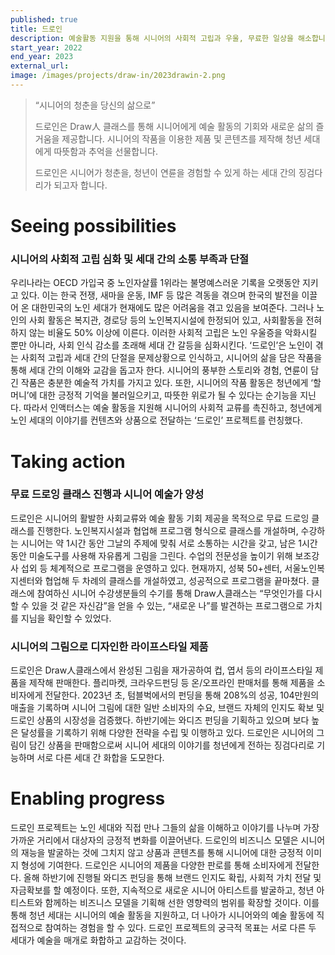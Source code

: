 ```yaml
---
published: true
title: 드로인
description: 예술활동 지원을 통해 시니어의 사회적 고립과 우울, 무료한 일상을 해소합니다.
start_year: 2022
end_year: 2023
external_url:
image: /images/projects/draw-in/2023drawin-2.png
---
```


>“시니어의 청춘을 당신의 삶으로” 
>
>
>드로인은 Draw人 클래스를 통해 시니어에게 예술 활동의 기회와 새로운 삶의 즐거움을 제공합니다. 시니어의 작품을 이용한 제품 및 콘텐츠를 제작해 청년 세대에게 따뜻함과 추억을 선물합니다. 
>
>드로인은 시니어가 청춘을, 청년이 연륜을 경험할 수 있게 하는 세대 간의 징검다리가 되고자 합니다.



# Seeing possibilities

### 시니어의 사회적 고립 심화 및 세대 간의 소통 부족과 단절 

우리나라는 OECD 가입국 중 노인자살률 1위라는 불명예스러운 기록을 오랫동안 지키고 있다. 
이는 한국 전쟁, 새마을 운동, IMF 등 많은 격동을 겪으며 한국의 발전을 이끌어 온 대한민국의 노인 세대가 현재에도 많은 어려움을 겪고 있음을 보여준다. 
그러나 노인의 사회 활동은 복지관, 경로당 등의 노인복지시설에 한정되어 있고, 사회활동을 전혀 하지 않는 비율도 50% 이상에 이른다. 
이러한 사회적 고립은 노인 우울증을 악화시킬 뿐만 아니라, 사회 인식 감소를 초래해 세대 간 갈등을 심화시킨다. ‘드로인’은 노인이 겪는 사회적 고립과 세대 간의 단절을 문제상황으로 인식하고, 시니어의 삶을 담은 작품을 통해 세대 간의 이해와 교감을 돕고자 한다. 
시니어의 풍부한 스토리와 경험, 연륜이 담긴 작품은 충분한 예술적 가치를 가지고 있다. 또한, 시니어의 작품 활동은 청년에게 ‘할머니’에 대한 긍정적 기억을 불러일으키고, 따뜻한 위로가 될 수 있다는 순기능을 지닌다. 따라서 인액터스는 예술 활동을 지원해 시니어의 사회적 교류를 촉진하고, 청년에게 노인 세대의 이야기를 컨텐츠와 상품으로 전달하는 ‘드로인’ 프로젝트를 런칭했다.
 


# Taking action

### 무료 드로잉 클래스 진행과 시니어 예술가 양성

드로인은 시니어의 활발한 사회교류와 예술 활동 기회 제공을 목적으로 무료 드로잉 클래스를 진행한다. 
노인복지시설과 협업해 프로그램 형식으로 클래스를 개설하며, 수강하는 시니어는 약 1시간 동안 그날의 주제에 맞춰 서로 소통하는 시간을 갖고, 남은 1시간 동안 미술도구를 사용해 자유롭게 그림을 그린다. 수업의 전문성을 높이기 위해 보조강사 섭외 등 체계적으로 프로그램을 운영하고 있다. 현재까지, 성북 50+센터, 서울노인복지센터와 협업해 두 차례의 클래스를 개설하였고, 성공적으로 프로그램을 끝마쳤다. 
클래스에 참여하신 시니어 수강생분들의 수기를 통해 Draw人클래스는 “무엇인가를 다시 할 수 있을 것 같은 자신감”을 얻을 수 있는, 
“새로운 나”를 발견하는 프로그램으로 가치를 지님을 확인할 수 있었다.  

### 시니어의 그림으로 디자인한 라이프스타일 제품 

드로인은 Draw人클래스에서 완성된 그림을 재가공하여 컵, 엽서 등의 라이프스타일 제품을 제작해 판매한다. 플리마켓, 크라우드펀딩 등 온/오프라인 판매처를 통해 제품을 소비자에게 전달한다. 
2023년 초, 텀블벅에서의 펀딩을 통해 208%의 성공, 104만원의 매출을 기록하며 시니어 그림에 대한 일반 소비자의 수요, 브랜드 자체의 인지도 확보 및 드로인 상품의 시장성을 검증했다. 하반기에는 와디즈 펀딩을 기획하고 있으며 보다 높은 달성률을 기록하기 위해 다양한 전략을 수립 및 이행하고 있다. 
드로인은 시니어의 그림이 담긴 상품을 판매함으로써 시니어 세대의 이야기를 청년에게 전하는 징검다리로 기능하며 서로 다른 세대 간 화합을 도모한다. 

# Enabling progress

드로인 프로젝트는 노인 세대와 직접 만나 그들의 삶을 이해하고 이야기를 나누며 가장 가까운 거리에서 대상자의 긍정적 변화를 이끌어낸다. 드로인의 비즈니스 모델은 시니어의 재능을 발굴하는 것에 그치지 않고 상품과 콘텐츠를 통해 시니어에 대한 긍정적 이미지 형성에 기여한다. 
드로인은 시니어의 제품을 다양한 판로를 통해 소비자에게 전달한다. 올해 하반기에 진행될 와디즈 펀딩을 통해 브랜드 인지도 확립, 
사회적 가치 전달 및 자금확보를 할 예정이다. 
또한, 지속적으로 새로운 시니어 아티스트를 발굴하고, 청년 아티스트와 함께하는 비즈니스 모델을 기획해 선한 영향력의 범위를 확장할 것이다. 
이를 통해 청년 세대는 시니어의 예술 활동을 지원하고, 더 나아가 시니어와의 예술 활동에 직접적으로 참여하는 경험을 할 수 있다. 
드로인 프로젝트의 궁극적 목표는 서로 다른 두 세대가 예술을 매개로 화합하고 교감하는 것이다.

